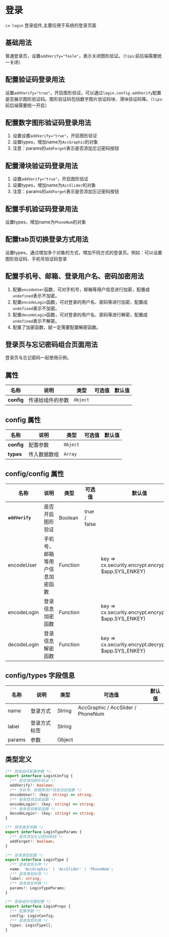 # 登录

`cx-login` 登录组件,主要应用于系统的登录页面

## 基础用法

普通登录页，设置`addVerify="fasle"`，表示关闭图形验证。（`tips`:前后端需要统一关闭）

## 配置验证码登录用法

设置`addVerify="true"`，开启图形验证。可以通过`login.config.addVerify`配置是否展示图形验证码。图形验证码包括数字图片验证码块、滑块验证码等。（`tips`:前后端需要统一开启）

## 配置数字图形验证码登录用法

1. 设置设置`addVerify="true"`，开启图形验证
2. 设置types，增加name为`AccGraphic`的对象
3. 注意：params的`addForget`表示是否添加忘记密码按钮

## 配置滑块验证码登录用法

1. 设置`addVerify="true"`，开启图形验证
2. 设置types，增加name为`AccSlider`的对象
3. 注意：params的`addForget`表示是否添加忘记密码按钮

## 配置手机验证码登录用法

设置types，增加name为`PhoneNum`的对象

## 配置tab页切换登录方式用法

设置types，通过增加多个对象的方式，增加不同方式的登录页。例如：可以设置图形验证码、手机号验证码登录

## 配置手机号、邮箱、登录用户名、密码加密用法

1. 配置`encodeUser`函数，可对手机号，邮箱等用户信息进行加密，配置成`undefined`表示不加密。
2. 配置`encodeLogin`函数，可对登录的用户名、密码等进行加密，配置成`undefined`表示不加密。
3. 配置`decodeLogin`函数，可对登录的用户名、密码等进行解密，配置成`undefined`表示不解密。
4. 配置了加密函数，就一定需要配置解密函数。

## 登录页与忘记密码组合页面用法

登录页与忘记密码一起使用示例。

## 属性

| 名称 | 说明 | 类型 | 可选值 | 默认值 |
| ---- | ---- | --- | ----- | ----- |
| **config** | 传递给组件的参数 | `Object` |||

## config 属性

| 名称 | 说明 | 类型 | 可选值 | 默认值 |
| ---- | ---- | --- | ----- | ----- |
| **config** | 配置参数 | `Object` |||
| **types** | 传入数据数组 | `Array` |||

## config/config 属性

| 名称 | 说明 | 类型 | 可选值 | 默认值 |
| ---- | ---- | --- | ----- | ----- |
| **`addVerify`** | 是否开启图形验证 | Boolean | true / false ||
| encodeUser | 手机号，邮箱等用户信息加密函数 | Function || key => cx.security.encrypt.encrypt(key, $app.SYS_ENKEY) |
| encodeLogin | 登录信息加密函数 | Function || key => cx.security.encrypt.encrypt(key, $app.SYS_ENKEY) |
| decodeLogin | 登录信息解密函数 | Function || key => cx.security.encrypt.decrypt(key, $app.SYS_ENKEY) |

## config/types 字段信息

| 名称 | 说明 | 类型 | 可选值 | 默认值 |
| ---- | ---- | --- | ----- | ----- |
| name | 登录方式 | String | AccGraphic / AccSlider / PhoneNum ||
| label | 登录方式标签 | String |||
| params | 参数 | Object |||

## 类型定义

```ts
/** 登录组件配置参数 */
export interface LoginConfig {
  /** 是否增加图形验证 */
  addVerify?: boolean;
  /** 手机号，邮箱等用户信息加密函数 */
  encodeUser?: (key: string) => string;
  /** 登录信息加密函数 */
  encodeLogin?: (key: string) => string;
  /** 登录信息解密函数 */
  decodeLogin?: (key: string) => string;
}

/** 登录类型参数 */
export interface LoginTypeParams {
  /** 是否添加忘记密码按钮 */
  addForget?: boolean;
}

/** 登录类型配置 */
export interface LoginType {
  /** 登录类型名称 */
  name: 'AccGraphic' | 'AccSlider' | 'PhoneNum';
  /** 登录类型标签 */
  label: string;
  /** 登录类型参数 */
  params?: LoginTypeParams;
}

/** 登录组件完整配置 */
export interface LoginProps {
  /** 配置参数 */
  config: LoginConfig;
  /** 登录类型列表 */
  types: LoginType[];
} 